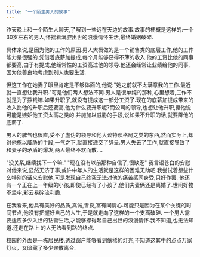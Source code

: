 ```yaml
---
title: "一个陌生男人的故事"
---
```


昨天晚上和一个陌生人聊天,了解到一些远在天边的故事.故事的梗概是这样的:一个30岁左右的男人,怀揣着满腔出世的浪漫情怀生活,最终婚姻破碎.

具体来说,是因为他的工作的原因.男人大概做的是一个销售类的底层工作,他的工作能力是很强的.凭借着底薪加提成,每个月能够获得不薄的收入.他的工资比他的同事都要高,由于有提成,他经常性的工资高过他的领导.他还会经常让业绩给他的同事,因为他善良地考虑到别人也要生活.

但这工作在她妻子眼里肯定是不够体面的,他说:"她之前就不太满意我的工作.最近就一直想让我升职."可是他们两人想法不同.男人是很单纯的那种,心里想着,工作不就是为了挣钱嘛.如果升职了,就没有提成这一部分工资了.现在的底薪加提成带来的收入比他的升职后还要高,他为什么要升职呢?而公司的领导,也想让他升职,据他说可能是嫉妒他工资太高之类的.并施加以威胁的手段,说如果不升职的话,就要降他的底薪了.

男人的脾气也很直,受不了虚伪的领导和他大谈特谈格局之类的东西,然而实际上,却对他施以威胁的手段,一气之下,就直接递交了辞呈.男人失去了工作,就直接导致了和妻子的矛盾的爆发,两人最终不欢而散....

"没关系,继续找下一个嘛."
"现在没有以前那种自信了,很缺乏"
我言语苍白的安慰对他来说,显然无济于事,或许中年人的生活就是这样的困难无助吧.我尝试着想些什么特别的话来安慰他,可是发现自己终究无法对他的痛苦感同身受,只好作罢.
他还有一个正在上一年级的小孩,即使已经有了小孩了,他们夫妻俩还是离婚了.世间好物不坚牢,彩云易碎流利脆.

在我看来,他具有美好的品质,真诚,善良,富有同情心.可能只是因为在某个关键的时间节点,他没有把握好自己的人生,于是就走向了这样的一个支离破碎.
一个男人需要适应多少入世的钻营生活,才能够撑得起自己出世的浪漫情怀.我不知道,也无法知道.还走在路上 的人无法看到路的终点.

校园的外面是一栋居民楼,透过窗户能够看到依稀的灯光,不知道这其中的点点万家灯火，又暗藏了多少聚散离合.
